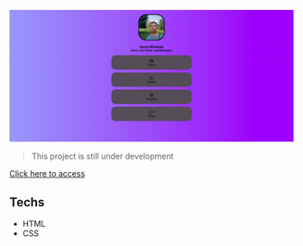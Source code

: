 ![preview](.github/preview.png)

> This project is still under development

[Click here to access](https://denismiranda.github.io/New-tree/)

## Techs

- HTML
- CSS
